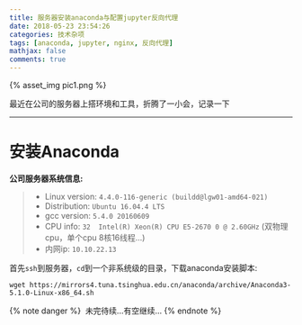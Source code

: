 ```yaml
---
title: 服务器安装anaconda与配置jupyter反向代理
date: 2018-05-23 23:54:26
categories: 技术杂项
tags: [anaconda, jupyter, nginx, 反向代理]
mathjax: false
comments: true
---
```


{% asset_img pic1.png %}

最近在公司的服务器上搭环境和工具，折腾了一小会，记录一下

<!-- more -->

---

# 安装Anaconda

__公司服务器系统信息:__
> * Linux version: `4.4.0-116-generic (buildd@lgw01-amd64-021)`
> * Distribution: `Ubuntu 16.04.4 LTS`
> * gcc version: `5.4.0 20160609`
> * CPU info: `32  Intel(R) Xeon(R) CPU E5-2670 0 @ 2.60GHz` (双物理cpu，单个cpu 8核16线程...)
> * 内网ip: `10.10.22.13`

首先`ssh`到服务器，`cd`到一个非系统级的目录，下载anaconda安装脚本:
```
wget https://mirrors4.tuna.tsinghua.edu.cn/anaconda/archive/Anaconda3-5.1.0-Linux-x86_64.sh
```

{% note danger %}
<i class="fa fa-spinner fa-pulse fa-lg margin-bottom" aria-hidden="true"></i>&nbsp;未完待续...有空继续...
{% endnote %}